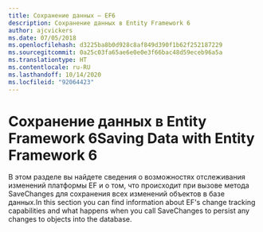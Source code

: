 ```yaml
---
title: Сохранение данных — EF6
description: Сохранение данных в Entity Framework 6
author: ajcvickers
ms.date: 07/05/2018
ms.openlocfilehash: d3225ba8b0d928c8af849d390f1b62f252187229
ms.sourcegitcommit: 0a25c03fa65ae6e0e0e3f66bac48d59eceb96a5a
ms.translationtype: HT
ms.contentlocale: ru-RU
ms.lasthandoff: 10/14/2020
ms.locfileid: "92064423"
---
```

# <a name="saving-data-with-entity-framework-6"></a><span data-ttu-id="3935f-103">Сохранение данных в Entity Framework 6</span><span class="sxs-lookup"><span data-stu-id="3935f-103">Saving Data with Entity Framework 6</span></span>

<span data-ttu-id="3935f-104">В этом разделе вы найдете сведения о возможностях отслеживания изменений платформы EF и о том, что происходит при вызове метода SaveChanges для сохранения всех изменений объектов в базе данных.</span><span class="sxs-lookup"><span data-stu-id="3935f-104">In this section you can find information about EF's change tracking capabilities and what happens when you call SaveChanges to persist any changes to objects into the database.</span></span>
